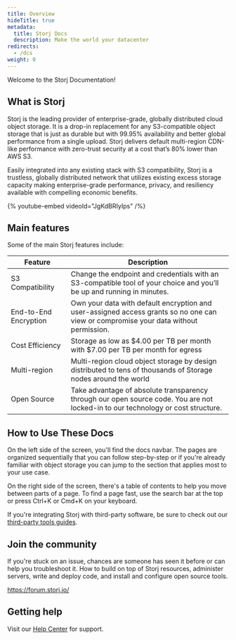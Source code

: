 ```yaml
---
title: Overview
hideTitle: true
metadata:
  title: Storj Docs
  description: Make the world your datacenter
redirects:
  - /dcs
weight: 0
---
```


Welcome to the Storj Documentation!

## What is Storj

Storj is the leading provider of enterprise-grade, globally distributed cloud object storage. It is a drop-in replacement for any S3-compatible object storage that is just as durable but with 99.95% availability and better global performance from a single upload. Storj delivers default multi-region CDN-like performance with zero-trust security at a cost that’s 80% lower than AWS S3.

Easily integrated into any existing stack with S3 compatibility, Storj is a trustless, globally distributed network that utilizes existing excess storage capacity making enterprise-grade performance, privacy, and resiliency available with compelling economic benefits.

{% youtube-embed videoId="JgKdBRIyIps" /%}

## Main features

Some of the main Storj features include:

| Feature               | Description                                                                                                                          |
| --------------------- | ------------------------------------------------------------------------------------------------------------------------------------ |
| S3 Compatibility      | Change the endpoint and credentials with an S3-compatible tool of your choice and you’ll be up and running in minutes.               |
| End-to-End Encryption | Own your data with default encryption and user-assigned access grants so no one can view or compromise your data without permission. |
| Cost Efficiency       | Storage as low as $4.00 per TB per month with $7.00 per TB per month for egress                                                      |
| Multi-region          | Multi-region cloud object storage by design distributed to tens of thousands of Storage nodes around the world                       |
| Open Source           | Take advantage of absolute transparency through our open source code. You are not locked-in to our technology or cost structure.     |

## How to Use These Docs

On the left side of the screen, you'll find the docs navbar. The pages are organized sequentially that you can follow step-by-step or if you're already familiar with object storage you can jump to the section that applies most to your use case.

On the right side of the screen, there's a table of contents to help you move between parts of a page. To find a page fast, use the search bar at the top or press Ctrl+K or Cmd+K on your keyboard.

If you're integrating Storj with third-party software, be sure to check out our [third-party tools guides](docId:REPde_t8MJMDaE2BU8RfQ).

## Join the community

If you're stuck on an issue, chances are someone has seen it before or can help you troubleshoot it. How to build on top of Storj resources, administer servers, write and deploy code, and install and configure open source tools.

<https://forum.storj.io/>

## Getting help

Visit our [Help Center](docId:h0GeE0-z8ta1rOlKLL7lL) for support.
